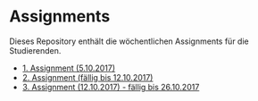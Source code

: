 # Assignments

Dieses Repository enthält die wöchentlichen Assignments für die Studierenden.

  * [1. Assignment (5.10.2017)](assignment1.md)
  * [2. Assignment (fällig bis 12.10.2017)](assignment2.md)
  * [3. Assignment (12.10.2017) - fällig bis 26.10.2017](assignment3.md) 
  
